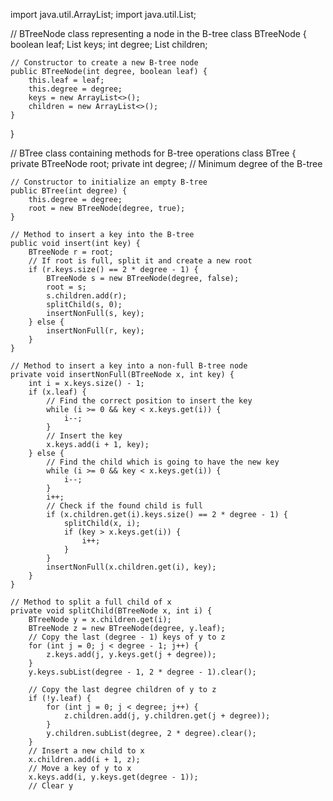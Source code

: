 import java.util.ArrayList;
import java.util.List;

// BTreeNode class representing a node in the B-tree
class BTreeNode {
    boolean leaf;
    List<Integer> keys;
    int degree;
    List<BTreeNode> children;

    // Constructor to create a new B-tree node
    public BTreeNode(int degree, boolean leaf) {
        this.leaf = leaf;
        this.degree = degree;
        keys = new ArrayList<>();
        children = new ArrayList<>();
    }
}

// BTree class containing methods for B-tree operations
class BTree {
    private BTreeNode root;
    private int degree; // Minimum degree of the B-tree

    // Constructor to initialize an empty B-tree
    public BTree(int degree) {
        this.degree = degree;
        root = new BTreeNode(degree, true);
    }

    // Method to insert a key into the B-tree
    public void insert(int key) {
        BTreeNode r = root;
        // If root is full, split it and create a new root
        if (r.keys.size() == 2 * degree - 1) {
            BTreeNode s = new BTreeNode(degree, false);
            root = s;
            s.children.add(r);
            splitChild(s, 0);
            insertNonFull(s, key);
        } else {
            insertNonFull(r, key);
        }
    }

    // Method to insert a key into a non-full B-tree node
    private void insertNonFull(BTreeNode x, int key) {
        int i = x.keys.size() - 1;
        if (x.leaf) {
            // Find the correct position to insert the key
            while (i >= 0 && key < x.keys.get(i)) {
                i--;
            }
            // Insert the key
            x.keys.add(i + 1, key);
        } else {
            // Find the child which is going to have the new key
            while (i >= 0 && key < x.keys.get(i)) {
                i--;
            }
            i++;
            // Check if the found child is full
            if (x.children.get(i).keys.size() == 2 * degree - 1) {
                splitChild(x, i);
                if (key > x.keys.get(i)) {
                    i++;
                }
            }
            insertNonFull(x.children.get(i), key);
        }
    }

    // Method to split a full child of x
    private void splitChild(BTreeNode x, int i) {
        BTreeNode y = x.children.get(i);
        BTreeNode z = new BTreeNode(degree, y.leaf);
        // Copy the last (degree - 1) keys of y to z
        for (int j = 0; j < degree - 1; j++) {
            z.keys.add(j, y.keys.get(j + degree));
        }
        y.keys.subList(degree - 1, 2 * degree - 1).clear();

        // Copy the last degree children of y to z
        if (!y.leaf) {
            for (int j = 0; j < degree; j++) {
                z.children.add(j, y.children.get(j + degree));
            }
            y.children.subList(degree, 2 * degree).clear();
        }
        // Insert a new child to x
        x.children.add(i + 1, z);
        // Move a key of y to x
        x.keys.add(i, y.keys.get(degree - 1));
        // Clear y
       
